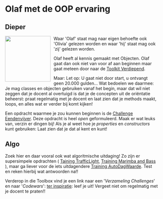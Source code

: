 # Olaf met de OOP ervaring

## Dieper
<img style="float: left; padding-right: 10px;" width="150" src="https://stasemsoft.github.io/softwarematerial/docs/personas/figures/olaf-small.png">Waar 'Olaf' staat mag naar eigen behoefte ook 'Olivia' gelezen worden en waar 'hij' staat mag ook 'zij' gelezen worden. 

Olaf heeft al kennis gemaakt met Objecten. Olaf gaat dan ook niet van voor af aan beginnen maar gaat meteen door naar de [Toolkit Verdiepend](../objects/). 

Maar: Let op: U gaat niet door start, u ontvangt geen 20.000 gulden... Wat bedoelen we daarmee: Je mag classes en objecten gebruiken vanaf het begin, maar dat wil niet zeggen dat je docent al overtuigd is dat je de concepten uit de oriëntatie beheerst: praat regelmatig met je docent en laat zien dat je methods maakt, loops, en alles wat er verder bij komt kijken! 

Een opdracht waarmee je zou kunnen beginnen is de 
[Challenge Eendenvijver](../objects/challenges/challenge_Eendenvijver). 
Deze opdracht is heel *open* geformuleerd. Maak er wat leuks van, verzin er dingen bij! Als je al weet hoe je *properties* en *constructors* kunt gebruiken: Laat zien dat je dat al kent en kunt! 

## Algo

Zoek hier en daar vooral ook wat algoritmische uitdaging! 
Zo zijn er supersimpele opdrachten (
[Taining TrafficLight](../objects/training_Class_TrafficLight), 
[Training Marimba and Bass](../objects/training_Marimba_and_Bass)
), maar ga liever voor de iets uitdagendere
[Training AutoDagWaarde](../objects/challenges/training_AutoDagWaarde).
Test en reken hierbij wat antwoorden na!! 

Verderop in die Toolbox vind je een link naar een 
'*Verzameling Challenges*' en naar 
'*Codewars*': 
[ter inspiratie](../objects/#diverse-uitdagingen-ter-inspi): leef je uit! Vergeet niet om regelmatig met je docent te praten!! 











